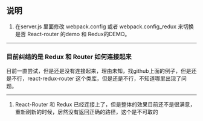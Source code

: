 ## 说明
1. 在server.js 里面修改 webpack.config 或者 webpack.config_redux 来切换是否 React-router 的demo 和 Redux的DEMO。

---
### 目前纠结的是 Redux 和 Router 如何连接起来
目前一直尝试，但是还是没有连接起来，理由未知，找github上面的例子，但是还是不行，react-redux-router 这个类库，但是还是不行，不知道哪里出现了问题。

---
1. React-Router 和 Redux 已经连接上了，但是整体的效果目前还不是很满意，重新刷新的时候，居然没有返回正确的路径，这个是不可取的